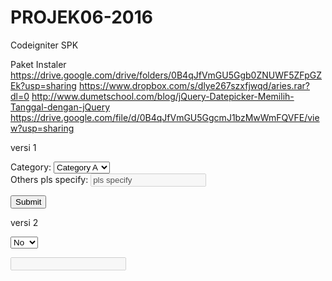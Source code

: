 # PROJEK06-2016
Codeigniter SPK

Paket Instaler
https://drive.google.com/drive/folders/0B4qJfVmGU5Ggb0ZNUWF5ZFpGZEk?usp=sharing
https://www.dropbox.com/s/dlye267szxfjwqd/aries.rar?dl=0
http://www.dumetschool.com/blog/jQuery-Datepicker-Memilih-Tanggal-dengan-jQuery
https://drive.google.com/file/d/0B4qJfVmGU5GgcmJ1bzMwWmFQVFE/view?usp=sharing

versi 1
<form name="myform">
  Category: <select size="1" name="D1" onChange="dis_able()">
  <option>Category A</option>
  <option>Category B</option>
  <option>Catagory C</option>
  <option value="Others">Others</option>
  </select><br>
  Others pls specify: <input disabled type="text" name="otherz" size="20" value="pls specify"></p>
  <p><input type="submit" value="Submit" name="B1"></p>

   <script language="javascript">
		function dis_able()
		{
			if(document.myform.D1.value != 'Others')
				document.myform.otherz.disabled=1;
			
			else
				document.myform.otherz.disabled=0;
		}
	</script>	
</form>

versi 2
<script type="text/javascript">
	function showhide(val) {
	document.getElementById('id').disabled = val !== '1';
	}
</script>

<p>
<select name="residency" id="residency" tabindex="18" onchange="showhide(this.value)">
	<option value="0">No</option>
	<option value="1" id="1">Yes</option>
</select>
</p>
<p>
<input type="text" name="years_in_alaska" id="id" disabled="true" />
</p>
